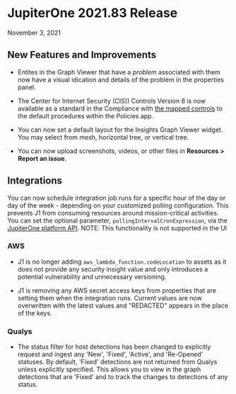 
# JupiterOne 2021.83 Release

November 3, 2021

## New Features and Improvements

- Entites in the Graph Viewer that have a *problem* associated with them now have a visual idication and details of the problem 
  in the properties panel. 
  
- The Center for Internet Security (CIS)) Controls Version 8 is now available as a standard in the 
  Compliance with [the mapped controls](../guides/compliance/compliance-mapping-policies.md) to the default procedures 
  within the Policies app.
  
- You can now set a default layout for the Insights Graph Viewer widget. You may select from 
  mesh, horizontal tree, or vertical tree.
  
- You can now upload screenshots, videos, or other files in **Resources > Report an issue**.

## Integrations

You can now schedule integration job runs for a specific hour of the day or day of the week - depending on your customized polling configuration. 
This prevents J1 from consuming resources around mission-critical activities. 
You can set the optional parameter, `pollingIntervalCronExpression`, via the [JupiterOne platform API](../docs/jupiterone-api.md). 
NOTE: This functionality is not supported in the UI

### AWS

- J1 is no longer adding  `aws_lambda_function.codeLocation` to assets as it does not
  provide any security insight value and only introduces a potential vulnerability and 
  unnecessary versioning.
  
- J1 is removing any AWS secret access keys from properties that are setting them when
  the integration runs. Current values are now overwritten with the latest values and 
  "REDACTED" appears in the place of the keys.

### Qualys

- The status filter for host detections has been changed to explicitly request and ingest any 'New', 'Fixed', 'Active', and 'Re-Opened' statuses. 
  By default, 'Fixed' detections are not returned from Qualys unless explicitly specified. This allows you to view in the graph detections that are 
  'Fixed' and to track the changes to detections of any status.
